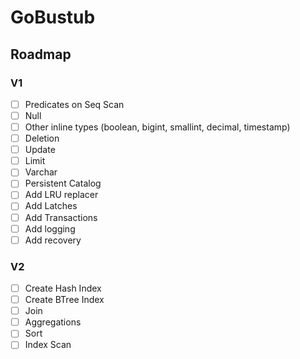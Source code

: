 # GoBustub

## Roadmap

### V1

- [ ] Predicates on Seq Scan
- [ ] Null
- [ ] Other inline types (boolean, bigint, smallint, decimal, timestamp)
- [ ] Deletion
- [ ] Update
- [ ] Limit
- [ ] Varchar
- [ ] Persistent Catalog
- [ ] Add LRU replacer
- [ ] Add Latches
- [ ] Add Transactions
- [ ] Add logging
- [ ] Add recovery

### V2

- [ ] Create Hash Index
- [ ] Create BTree Index
- [ ] Join
- [ ] Aggregations
- [ ] Sort
- [ ] Index Scan
